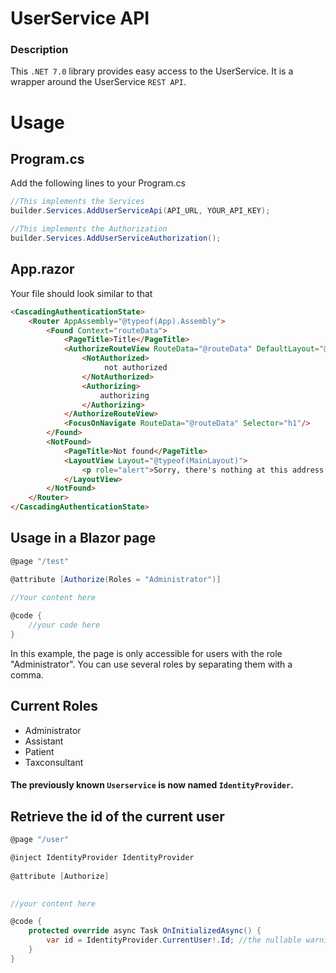﻿# UserService API

### Description

This `.NET 7.0` library provides easy access to the UserService. It is a wrapper around the UserService `REST API`.

# Usage

## Program.cs

Add the following lines to your Program.cs

```csharp
//This implements the Services
builder.Services.AddUserServiceApi(API_URL, YOUR_API_KEY);

//This implements the Authorization
builder.Services.AddUserServiceAuthorization();
```

## App.razor

Your file should look similar to that

```html
<CascadingAuthenticationState>
    <Router AppAssembly="@typeof(App).Assembly">
        <Found Context="routeData">
            <PageTitle>Title</PageTitle>
            <AuthorizeRouteView RouteData="@routeData" DefaultLayout="@typeof(MainLayout)">
                <NotAuthorized>
                     not authorized
                </NotAuthorized>
                <Authorizing>
                    authorizing
                </Authorizing>
            </AuthorizeRouteView>
            <FocusOnNavigate RouteData="@routeData" Selector="h1"/>
        </Found>
        <NotFound>
            <PageTitle>Not found</PageTitle>
            <LayoutView Layout="@typeof(MainLayout)">
                <p role="alert">Sorry, there's nothing at this address.</p>
            </LayoutView>
        </NotFound>
    </Router>
</CascadingAuthenticationState>
```

## Usage in a Blazor page

```csharp
@page "/test"

@attribute [Authorize(Roles = "Administrator")]
    
//Your content here

@code {
    //your code here
}
```

In this example, the page is only accessible for users with the role "Administrator".
You can use several roles by separating them with a comma.

## Current Roles

- Administrator
- Assistant
- Patient
- Taxconsultant

#### The previously known `Userservice` is now named `IdentityProvider`.

## Retrieve the id of the current user

```csharp
@page "/user"

@inject IdentityProvider IdentityProvider
    
@attribute [Authorize]

    
//your content here

@code {
    protected override async Task OnInitializedAsync() {
        var id = IdentityProvider.CurrentUser!.Id; //the nullable warning can be ignored because you need to be authorized to view this page.
    }
}
```